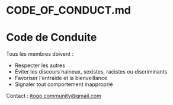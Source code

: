 # CODE_OF_CONDUCT.md

# Code de Conduite

Tous les membres doivent :

- Respecter les autres
- Éviter les discours haineux, sexistes, racistes ou discriminants
- Favoriser l'entraide et la bienveillance
- Signaler tout comportement inapproprié

Contact : [itogo.community@gmail.com](mailto:itogo.community@gmail.com)
